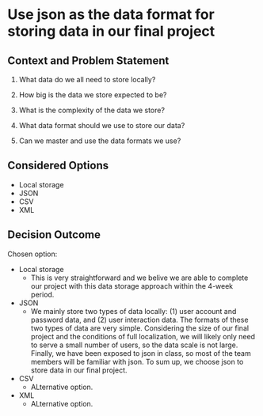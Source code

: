 # Use json as the data format for storing data in our final project

## Context and Problem Statement

1. What data do we all need to store locally?

2. How big is the data we store expected to be?

3. What is the complexity of the data we store?

4. What data format should we use to store our data?

5. Can we master and use the data formats we use?

## Considered Options

- Local storage
- JSON
- CSV
- XML

## Decision Outcome

Chosen option: 
- Local storage
  - This is very straightforward and we belive we are able to complete our project with this data storage approach within the 4-week period. 
- JSON 
  - We mainly store two types of data locally: (1) user account and password data, and (2) user interaction data. The formats of these two types of data are very simple. Considering the size of our final project and the conditions of full localization, we will likely only need to serve a small number of users, so the data scale is not large. Finally, we have been exposed to json in class, so most of the team members will be familiar with json. To sum up, we choose json to store data in our final project.
- CSV
  - ALternative option.
- XML
  - ALternative option.
